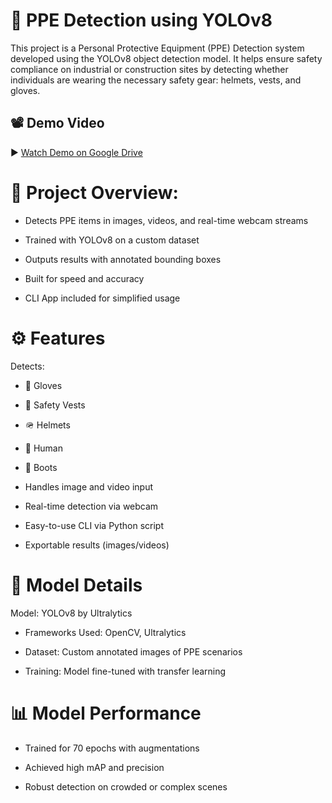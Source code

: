 # 🦺 PPE Detection using YOLOv8
This project is a Personal Protective Equipment (PPE) Detection system developed using the YOLOv8 object detection model. It helps ensure safety compliance on industrial or construction sites by detecting whether individuals are wearing the necessary safety gear: helmets, vests, and gloves.

## 📽️ Demo Video

▶️ [Watch Demo on Google Drive](https://drive.google.com/file/d/1gSoLGwFfiGxdhymJPDHhXZlAEhUy8NR4/view?usp=sharing)

# 🚀 Project Overview:
 * Detects PPE items in images, videos, and real-time webcam streams

 * Trained with YOLOv8 on a custom dataset

 * Outputs results with annotated bounding boxes

 * Built for speed and accuracy

 * CLI App included for simplified usage

# ⚙️ Features
 Detects:

 * 🧤 Gloves

 * 🦺 Safety Vests

 * 🪖 Helmets

 * 👷 Human

 * 👢 Boots

 * Handles image and video input

 * Real-time detection via webcam

 * Easy-to-use CLI via Python script

 * Exportable results (images/videos)

# 🧠 Model Details
 Model: YOLOv8 by Ultralytics

 * Frameworks Used: OpenCV, Ultralytics

 * Dataset: Custom annotated images of PPE scenarios

 * Training: Model fine-tuned with transfer learning

# 📊 Model Performance
 * Trained for 70 epochs with augmentations

 * Achieved high mAP and precision

 * Robust detection on crowded or complex scenes

 

 







